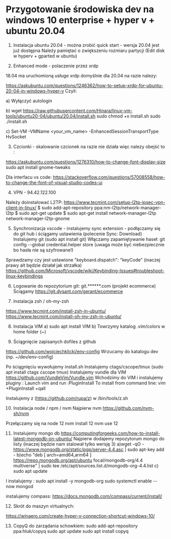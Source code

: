 # Przygotowanie środowiska dev na windows 10 enterprise + hyper v + ubuntu 20.04

1. Instalacja ubuntu 20.04 - można zrobić quick start - wersja 20.04 jest już dostępna
Należy pamiętać o zwiększeniu rozmiaru partycji (Edit disk w hyperv + gparted w ubuntu)

2. Enhanced mode - polaczenie przez xrdp

18.04 ma uruchomioną usługe xrdp domyślnie
dla 20.04 na razie nalezy:

https://askubuntu.com/questions/1246362/how-to-setup-xrdp-for-ubuntu-20-04-in-windows-hyper-v
Czyli:

a) Wyłączyć autologin

b) wget https://raw.githubusercontent.com/Hinara/linux-vm-tools/ubuntu20-04/ubuntu/20.04/install.sh
sudo chmod +x install.sh
sudo ./install.sh

c) Set-VM -VMName <your_vm_name> -EnhancedSessionTransportType HvSocket

3. Czcionki - skalowanie czcionek na razie nie działa więc nalezy obejść to :

https://askubuntu.com/questions/1276310/how-to-change-font-display-size
sudo apt install gnome-tweaks

Dla interfacu vs code: https://stackoverflow.com/questions/57008558/how-to-change-the-font-of-visual-studio-codes-ui

4. VPN - 
94.42.122.100

Należy doinstalować L2TP:
https://www.tecmint.com/setup-l2tp-ipsec-vpn-client-in-linux/
$ sudo add-apt-repository ppa:nm-l2tp/network-manager-l2tp
$ sudo apt-get update
$ sudo apt-get install network-manager-l2tp  network-manager-l2tp-gnome

5. Synchronizacja vscode - instalujemy sync extension - podłączamy się do git hub i ściągamy ustawienia (polecenie Sync: Download)
Instalujemy git (sudo apt install git)
Włączamy zapamiętywanie haseł: git config --global credential.helper store (uwaga może być niebezpiecznie bo hasła nie są szyfrowane!)

Sprawdzamy czy jest ustawione "keyboard.dispatch": "keyCode" (inaczej prawy alt będzie działał jak strzałka) 
https://github.com/Microsoft/vscode/wiki/Keybinding-Issues#troubleshoot-linux-keybindings


6. Logowanie do repozytorium git: git.******.com (projekt ecommerce)
Ściągamy https://git.dysant.com/gerant/ecommerce

7. Instalacja zsh / oh-my-zsh

https://www.tecmint.com/install-zsh-in-ubuntu/
https://www.tecmint.com/install-oh-my-zsh-in-ubuntu/

8. Instalacja VIM 
a) sudo apt install VIM 
b) Towrzymy katalog  .vim/colors w home folder (~)

9. Ściągnięcie zapisanych dofiles z github

https://github.com/wojciechklicki/env-config
Wrzucamy do katalogu dev (np. ~/dev/env-config)

Po ściągnięciu wywołujemy install.sh
Instalujemy ctags/cscope/tmux (sudo apt install ctags cscope tmux)
Instalujemy vundle dla VIM https://github.com/VundleVim/Vundle.vim
Wchodzimy do VIM i instalujemy pluginy :
	Launch vim and run :PluginInstall
	To install from command line: vim +PluginInstall +qall

Instalujemy z (https://github.com/rupa/z) w /bin/tools/z.sh

10. Instalacja node / npm / nvm
Najpierw nvm
https://github.com/nvm-sh/nvm

Przełączamy się na node 12 
nvm install 12
nvm use 12

11. Instalujemy mongo db
https://computingforgeeks.com/how-to-install-latest-mongodb-on-ubuntu/
Najpierw dodajemy repozytorum mongo do listy (inaczej będzie nam stalował tylko wersję 3)
a)wget -qO - https://www.mongodb.org/static/pgp/server-4.4.asc | sudo apt-key add -
b)echo "deb [ arch=amd64,arm64 ] https://repo.mongodb.org/apt/ubuntu focal/mongodb-org/4.4 multiverse" | sudo tee /etc/apt/sources.list.d/mongodb-org-4.4.list
c) sudo apt update

I instalujemy : sudo apt install -y mongodb-org
sudo systemctl enable --now mongod

instalujemy compass:
https://docs.mongodb.com/compass/current/install/

12. Skrót do maszyn virtualnych:

https://winaero.com/create-hyper-v-connection-shortcut-windows-10/

13. CopyQ do zarządania schowkiem:
sudo add-apt-repository ppa:hluk/copyq
sudo apt update
sudo apt install copyq
